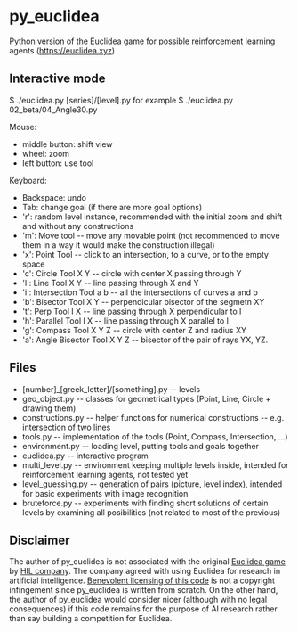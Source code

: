 # py_euclidea
Python version of the Euclidea game for possible reinforcement learning agents (https://euclidea.xyz)

## Interactive mode
$ ./euclidea.py [series]/[level].py
for example
$ ./euclidea.py 02_beta/04_Angle30.py

Mouse:
* middle button: shift view
* wheel: zoom
* left button: use tool

Keyboard:
* Backspace: undo
* Tab: change goal (if there are more goal options)
* 'r': random level instance, recommended with the initial zoom and shift and without any constructions
* 'm': Move tool -- move any movable point (not recommended to move them in a way it would make the construction illegal)
* 'x': Point Tool -- click to an intersection, to a curve, or to the empty space
* 'c': Circle Tool X Y -- circle with center X passing through Y
* 'l': Line Tool X Y -- line passing through X and Y
* 'i': Intersection Tool a b -- all the intersections of curves a and b
* 'b': Bisector Tool X Y -- perpendicular bisector of the segmetn XY
* 't': Perp Tool l X -- line passing through X perpendicular to l
* 'h': Parallel Tool l X -- line passing through X parallel to l
* 'g': Compass Tool X Y Z -- circle with center Z and radius XY
* 'a': Angle Bisector Tool X Y Z -- bisector of the pair of rays YX, YZ.

## Files
* [number]_[greek_letter]/[something].py -- levels
* geo_object.py -- classes for geometrical types (Point, Line, Circle + drawing them)
* constructions.py -- helper functions for numerical constructions -- e.g. intersection of two lines
* tools.py -- implementation of the tools (Point, Compass, Intersection, ...)
* environment.py -- loading level, putting tools and goals together
* euclidea.py -- interactive program
* multi_level.py -- environment keeping multiple levels inside, intended for reinforcement learning agents, not tested yet
* level_guessing.py -- generation of pairs (picture, level index), intended for basic experiments with image recognition
* bruteforce.py -- experiments with finding short solutions of certain levels by examining all posibilities (not related to most of the previous)

## Disclaimer
The author of py_euclidea is not associated with the original [Euclidea game](http://euclidea.xyz) by [HIL company](http://www.hil-hk.com/). The company agreed with using Euclidea for research in artificial intelligence. [Benevolent licensing of this code](LICENSE.md) is not a copyright infingement since py_euclidea is written from scratch. On the other hand, the author of py_euclidea would consider nicer (although with no legal consequences) if this code remains for the purpose of AI research rather than say building a competition for Euclidea.

